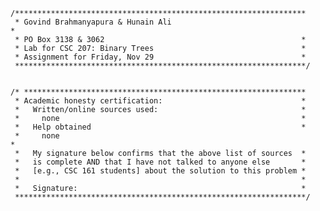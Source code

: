     /*****************************************************************
     * Govind Brahmanyapura & Hunain Ali	   			                   *
     * PO Box 3138 & 3062                                            *
     * Lab for CSC 207: Binary Trees                                 *
     * Assignment for Friday, Nov 29                                 *
     *****************************************************************/


    /* ***************************************************************
     * Academic honesty certification:                               *
     *   Written/online sources used:                                *
     *     none                                                      *
     *   Help obtained                                               *
     *     none 			                                               *
     *   My signature below confirms that the above list of sources  *
     *   is complete AND that I have not talked to anyone else       *
     *   [e.g., CSC 161 students] about the solution to this problem *
     *                                                               *
     *   Signature:                                                  *
     *****************************************************************/


